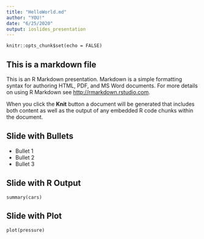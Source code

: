 ```yaml
---
title: "HelloWorld.md"
author: "YOU!"
date: "6/25/2020"
output: ioslides_presentation
---
```


```{r setup, include=FALSE}
knitr::opts_chunk$set(echo = FALSE)
```

## This is a markdown file

This is an R Markdown presentation. Markdown is a simple formatting syntax for authoring HTML, PDF, and MS Word documents. For more details on using R Markdown see <http://rmarkdown.rstudio.com>.

When you click the **Knit** button a document will be generated that includes both content as well as the output of any embedded R code chunks within the document.

## Slide with Bullets

- Bullet 1
- Bullet 2
- Bullet 3

## Slide with R Output

```{r cars, echo = TRUE}
summary(cars)
```

## Slide with Plot

```{r pressure}
plot(pressure)
```

